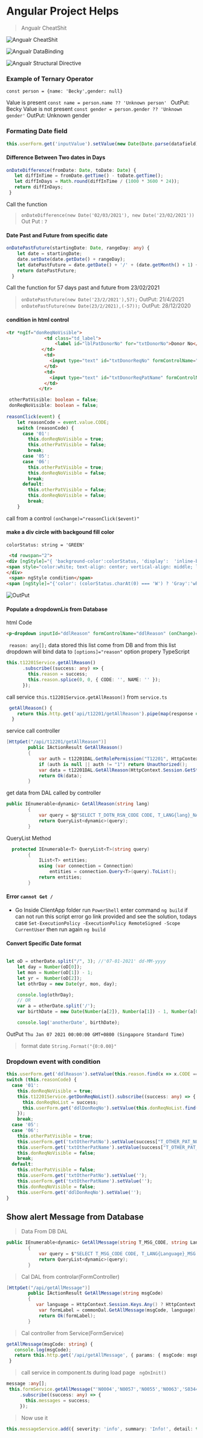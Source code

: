 # Angular Project Helps
> Angualr CheatShit

![Angualr CheatShit](https://github.com/mizanurrhman/angularHelps/blob/main/ngCheatShit.png "OutPut")

![Angualr DataBinding](https://github.com/mizanurrhman/angularHelps/blob/main/ngDataBinding.jpg "Data Binding")

![Angualr Structural Directive](https://github.com/mizanurrhman/angularHelps/blob/main/ngStructuralDirective.png "Structural Directive")

 ### Example of Ternary Operator
```
const person = {name: 'Becky',gender: null}
```
 Value is present
`const name = person.name ?? 'Unknown person' ` OutPut: Becky
 Value is not present 
`const gender = person.gender ?? 'Unknown gender'` OutPut: Unknown gender 
   
  ### Formating Date field
  ```ts
  this.userForm.get('inputValue').setValue(new Date(Date.parse(datafield)).toLocaleDateString("en-GB", { year: 'numeric', month: '2-digit', day: '2-digit' }));
```
#### Difference Between Two dates in Days 
 ```ts
onDateDifference(fromDate: Date, toDate: Date) {
    let diffInTime = fromDate.getTime() - toDate.getTime();
    let diffInDays = Math.round(diffInTime / (1000 * 3600 * 24));  
    return diffInDays; 
  }
```
 Call the function 
 > `onDateDifference(new Date('02/03/2021'), new Date('23/02/2021'))` Out Put : `7`
 
#### Date Past and Future from specific date

```ts
onDatePastFuture(startingDate: Date, rangeDay: any) {
    let date = startingDate;
    date.setDate(date.getDate() + rangeDay);
    let datePastFuture = date.getDate() + '/' + (date.getMonth() + 1) + '/' + date.getFullYear();
    return datePastFuture;
  }
  ```
  Call the function for 57 days past and future from 23/02/2021
  > `onDatePastFuture(new Date('23/2/2021'),57);`   OutPut: 21/4/2021 
  > `onDatePastFuture(new Date(23/2/2021),(-57));` OutPut: 28/12/2020
  
  
#### condition in html control 
```html
<tr *ngIf="donReqNoVisible">
              <td class="td_label">
                  <label id="lblPatDonorNo" for="txtDonorNo">Donor No</label>
             </td>
              <td>
                <input type="text" id="txtDonorReqNo" formControlName="txtDonorReqNo" pInputText style=" width: 100px;" (change)="onDonorReqNoChange()" />
              </td>
              <td>
                <input type="text" id="txtDonorReqPatName" formControlName="txtDonorReqPatName" pInputText style="width: 200px;" />
              </td>
            </tr>
```
```ts
 otherPatVisible: boolean = false;
 donReqNoVisible: boolean = false;
 
reasonClick(event) {
    let reasonCode = event.value.CODE;
    switch (reasonCode) {
      case '01':
        this.donReqNoVisible = true;
        this.otherPatVisible = false;
        break;
      case '05':
      case '06':
        this.otherPatVisible = true;
        this.donReqNoVisible = false;
        break;
      default:
        this.otherPatVisible = false;
        this.donReqNoVisible = false;
        break;
    }
```
call from a control `(onChange)="reasonClick($event)"`


#### make a div circle with backgound fill color
`colorStatus: string = 'GREEN'`
```html
 <td rowspan="2">
<div [ngStyle]="{ 'background-color':colorStatus, 'display':  'inline-block', 'height':'50px' ,'width':'50px','border-radius': '50%','border':'solid lightgray 1px' }">
<span style="color:white; text-align: center; vertical-align: middle; line-height: 50px; font-size: 30px; display: block;">{{colorStatus.charAt(0)}}</span>
</div>
 <span> ngStyle condition</span>
<span [ngStyle]="{'color': (colorStatus.charAt(0) === 'W') ? 'Gray':'white', 'text-align': 'center', 'vertical-align': 'middle', 'line-height': '50px', 'font-size': '30px', 'display': 'block'}">{{colorStatus.charAt(0)}}</span>
```
![OutPut](https://github.com/mizanurrhman/angularHelps/blob/main/dr.JPG "OutPut")

#### Populate a dropdownLis from Database
html Code 
```html
<p-dropdown inputId="ddlReason" formControlName="ddlReason" (onChange)="reasonClick($event)" [options]="reason" optionLabel="NAME" [filter]="true" [resetFilterOnHide]="true" [style]="{'width':'100%'}"></p-dropdown>
```
` reason: any[];` data stored this list come from DB and from this list dropdown will bind data to `[options]="reason"` option propery
TypeScript
```ts
this.t12201Service.getAllReason()
      .subscribe((success: any) => {
        this.reason = success;
        this.reason.splice(0, 0, { CODE: '', NAME: '' });
      });
```
call service `this.t12201Service.getAllReason()` from `service.ts`
```ts
 getAllReason() {
    return this.http.get('api/t12201/getAllReason').pipe(map(response => response));
  }
```
service call controller 
```cs
[HttpGet("/api/t12201/getAllReason")]
        public IActionResult GetAllReason()
        {
            var auth = t12201DAL.GetRolePermission("T12201", HttpContext.Session.GetString("ROLE_CODE"))?.T_QRY_ACC.ToString();
            if (auth is null || auth != "1") return Unauthorized();
            var data = t12201DAL.GetAllReason(HttpContext.Session.GetString("USER_LANG"));
            return Ok(data);
        }
```
get data from DAL called by controller 
```cs
public IEnumerable<dynamic> GetAllReason(string lang)
        {
            var query = $@"SELECT T_DOTN_RSN_CODE CODE, T_LANG{lang}_NAME NAME  FROM T12006 ORDER BY 2 ";
            return QueryList<dynamic>(query);
        }
```
QueryList Method
```cs
  protected IEnumerable<T> QueryList<T>(string query)
        {
            IList<T> entities;
            using (var connection = Connection)
                entities = connection.Query<T>(query).ToList();
            return entities;
        }
```

#### Error `cannot Get /`
* Go Inside ClientApp folder run `PowerShell` enter command `ng build` if can not run this script error go link provided and see the solution, todays case `Set-ExecutionPolicy -ExecutionPolicy RemoteSigned -Scope CurrentUser` then run again `ng build`

#### Convert Specific Date format  

```ts

let oD = otherDate.split("/", 3); //'07-01-2021' dd-MM-yyyy
    let day = Number(oD[0]);
    let mon = Number(oD[1]) - 1;
    let yr =  Number(oD[2]);
    let othrDay = new Date(yr, mon, day);

    console.log(othrDay);
    // OR 
    var a = otherDate.split('/');
    var birthDate = new Date(Number(a[2]), Number(a[1]) - 1, Number(a[0]));

    console.log('anotherDate', birthDate);
```
OutPut `Thu Jan 07 2021 00:00:00 GMT+0800 (Singapore Standard Time)`

> format date `String.Format("{0:0.00}"`


### Dropdown event with condition
```ts
this.userForm.get('ddlReason').setValue(this.reason.find(x => x.CODE == this.reasonCode));
switch (this.reasonCode) {
  case '01':
    this.donReqNoVisible = true;
    this.t12201Service.getDonReqNoList().subscribe((success: any) => {
      this.donReqNoList = success;
      this.userForm.get('ddlDonReqNo').setValue(this.donReqNoList.find(x => x.DON_REQNO == this.donorReqNo));
    });
    break;
  case '05':
  case '06':
    this.otherPatVisible = true;
    this.userForm.get('txtOtherPatNo').setValue(success["T_OTHER_PAT_NO"]);
    this.userForm.get('txtOtherPatName').setValue(success["T_OTHER_PAT_NAME"]);
    this.donReqNoVisible = false;
    break;
  default:
    this.otherPatVisible = false;
    this.userForm.get('txtOtherPatNo').setValue('');
    this.userForm.get('txtOtherPatName').setValue('');
    this.donReqNoVisible = false;
    this.userForm.get('ddlDonReqNo').setValue('');
}
```
## Show alert Message from Database
> Data From DB DAL

```cs
public IEnumerable<dynamic> GetAllMessage(string T_MSG_CODE, string Language)
        {
            var query = $"SELECT T_MSG_CODE CODE, T_LANG{Language}_MSG TEXT FROM T01004 WHERE T_MSG_CODE IN ({T_MSG_CODE})";
            return QueryList<dynamic>(query);
        }
```
> Cal DAL from controlar(FormController)

```cs
[HttpGet("/api/getAllMessage")]
        public IActionResult GetAllMessage(string msgCode)
        {
           var language = HttpContext.Session.Keys.Any() ? HttpContext.Session.GetString("USER_LANG") : "1";
            var formLabel = commonDal.GetAllMessage(msgCode, language);
            return Ok(formLabel);
        }
```
 >Cal controller from Service(FormService)
 ```ts
 getAllMessage(msgCode: string) {
    console.log(msgCode);
    return this.http.get('/api/getAllMessage', { params: { msgCode: msgCode } }).pipe(map(response => response));
  }
 ```
 > call service in component.ts during load page ` ngOnInit()`
 
 ```ts
 message :any[];
  this.formService.getAllMessage("'N0004','N0057','N0055','N0063','S0344','N0040','N0071','S0351'")
      .subscribe((success: any) => {
        this.messages = success;
      });
 ```
 > Now use it 
 
 ```ts
 this.messageService.add({ severity: 'info', summary: 'Info!', detail: this.messages.find(x => x.CODE == 'N0057').TEXT });
```





